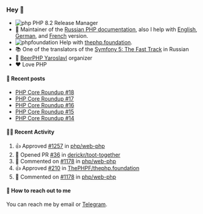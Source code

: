 ### Hey 👋

- ![php](https://user-images.githubusercontent.com/4685504/174548850-037dfd35-3b33-4154-9c50-95efd45ba66a.png) PHP 8.2 Release Manager
- 📖 Maintainer of the [Russian PHP documentation](https://github.com/php/doc-ru), also I help with [English](https://github.com/php/doc-en), [German](https://github.com/php/doc-de), and [French](https://github.com/php/doc-fr) version.
- ![phpfoundation](https://user-images.githubusercontent.com/4685504/174548733-72f62c18-f57e-47a6-8201-cb3d87e06b98.png) Help with [thephp.foundation](https://github.com/ThePHPF/thephp.foundation).
- 📚 One of the translators of
  the [Symfony 5: The Fast Track](https://symfony.com/doc/current/the-fast-track/ru/index.html)
  in Russian
- 🍻 [BeerPHP Yaroslavl](https://github.com/beerphp/yaroslavl) organizer
- ❤️ Love PHP

#### 📜 Recent posts

<!-- BLOG-POST-LIST:START -->
- [PHP Core Roundup #18](https://thephp.foundation/blog/2023/11/01/php-core-roundup-18/)
- [PHP Core Roundup #17](https://thephp.foundation/blog/2023/10/01/php-core-roundup-17/)
- [PHP Core Roundup #16](https://thephp.foundation/blog/2023/09/01/php-core-roundup-16/)
- [PHP Core Roundup #15](https://thephp.foundation/blog/2023/08/01/php-core-roundup-15/)
- [PHP Core Roundup #14](https://thephp.foundation/blog/2023/07/01/php-core-roundup-14/)
<!-- BLOG-POST-LIST:END -->

#### 👨‍💻 Recent Activity

<!--RECENT_ACTIVITY:start-->
1. 👍 Approved [#1257](https://github.com/php/web-php/pull/1257#pullrequestreview-2763328781) in [php/web-php](https://github.com/php/web-php)<br>
2. 💪 Opened PR [#36](https://github.com/derickr/toot-together/pull/36) in [derickr/toot-together](https://github.com/derickr/toot-together)<br>
3. 💬 Commented on [#1178](https://github.com/php/web-php/issues/1178#issuecomment-2796704315) in [php/web-php](https://github.com/php/web-php)<br>
4. 👍 Approved [#210](https://github.com/ThePHPF/thephp.foundation/pull/210#pullrequestreview-2759937741) in [ThePHPF/thephp.foundation](https://github.com/ThePHPF/thephp.foundation)<br>
5. 💬 Commented on [#1178](https://github.com/php/web-php/issues/1178#issuecomment-2794719043) in [php/web-php](https://github.com/php/web-php)<br>
<!--RECENT_ACTIVITY:end-->

#### 💌 How to reach out to me

You can reach me by email or [Telegram](https://t.me/saundefined).
